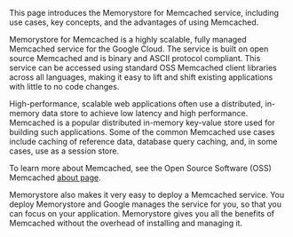 
This page introduces the Memorystore for Memcached service, including use cases, key concepts, and the advantages of using Memcached.

Memorystore for Memcached is a highly scalable, fully managed Memcached service for the Google Cloud. The service is built on open source Memcached and is binary and ASCII protocol compliant. This service can be accessed using standard OSS Memcached client libraries across all languages, making it easy to lift and shift existing applications with little to no code changes.

High-performance, scalable web applications often use a distributed, in-memory data store to achieve low latency and high performance. Memcached is a popular distributed in-memory key-value store used for building such applications. Some of the common Memcached use cases include caching of reference data, database query caching, and, in some cases, use as a session store.

To learn more about Memcached, see the Open Source Software (OSS) Memcached [about page](https://memcached.org/about).

Memorystore also makes it very easy to deploy a Memcached service. You deploy Memorystore and Google manages the service for you, so that you can focus on your application. Memorystore gives you all the benefits of Memcached without the overhead of installing and managing it.
